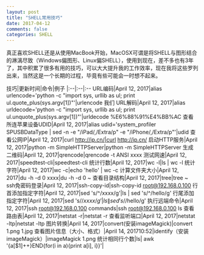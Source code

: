 ```yaml
---
layout: post
title: "SHELL常用技巧"
date: 2017-04-12
comments: false
categories: SHELL
---
```


真正喜欢SHELL还是从使用MacBook开始，MacOSX可谓是将SHELL与图形结合的淋漓尽致（Windows偏图形、Linux偏SHELL），使用到现在，差不多也有3年了，其中积累了很多有用的技巧，可以大大提升我的工作效率，现在我将这些罗列出来，当然这是一个长期的过程，毕竟有些可能会一时想不起来。

技巧|更新时间|命令|例子
|:--|:--|:--
URL编码|April 12, 2017|alias urlencode='python -c "import sys, urllib as ul; print ul.quote_plus(sys.argv[1])"'|urlencode 我们
URL解码|April 12, 2017|alias urldecode='python -c "import sys, urllib as ul; print ul.unquote_plus(sys.argv[1])"'|urldecode %E6%88%91%E4%BB%AC
查看所连苹果设备UDID|April 12, 2017|alias udid='system_profiler SPUSBDataType \| sed -n  -e "/iPad/,/Extra/p" -e "/iPhone/,/Extra/p"'|udid
查看公网IP|April 12, 2017|curl http://ip.cn/|curl http://ip.cn/
启动HTTP服务|April 12, 2017|python -m SimpleHTTPServer|python -m SimpleHTTPServer
生成二维码|April 12, 2017|qrencode|qrencode -t ANSI xxxx
测试网速|April 12, 2017|speedtest-cli|speedtest-cli
统计行数|April 12, 2017|wc -l|ls \| wc -l
统计字符|April 12, 2017|wc -c|echo 'hello' \| wc -c
计算文件夹大小|April 12, 2017|du -h -d 0 xxxx|du -h -d 0 ~
查看目录结构|April 12, 2017|tree|tree ~
ssh免密码登录|April 12, 2017|ssh-copy-id|ssh-copy-id root@192.168.0.100
行首添加指定字符|April 12, 2017|sed 's/^/xxxx/g'|ls \| sed 's/^/hello/g'
行尾添加指定字符|April 12, 2017|sed 's/$/xxxx/g'|ls \| sed 's/$/hello/g'
执行远端命令|April 12, 2017|ssh root@192.168.0.100 commands|ssh root@192.168.0.100 ls
查看路由表|April 12, 2017|netstat -r|netstat -r
查看监听端口|April 12, 2017|netstat -ltp|netstat -ltp
图片转换|April 14, 2017|convert(安装imageMagick)|convert 1.png 1.jpg
查看图片信息（大小、格式）|April 14, 201710:52|identify（安装imageMagick）|imageMagick 1.png
统计相同行个数|ls| awk '{a[$1]++}END{for(i in a){print a[i], i}}'|